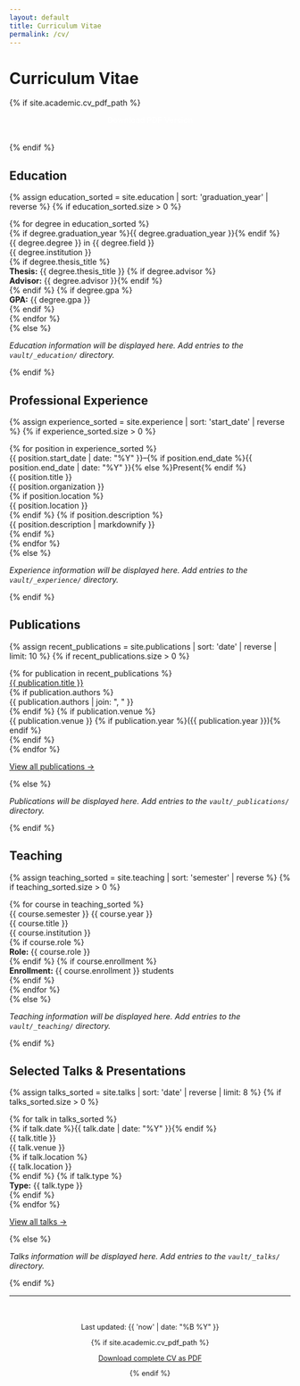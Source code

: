 ```yaml
---
layout: default
title: Curriculum Vitae
permalink: /cv/
---
```


# Curriculum Vitae

{% if site.academic.cv_pdf_path %}
<p style="text-align: center; margin-bottom: 2rem;">
  <a href="{{ site.academic.cv_pdf_path | relative_url }}" target="_blank" class="cv-download-link" style="background-color: var(--accent-color); color: white; padding: 0.75rem 1.5rem; border-radius: 6px; text-decoration: none; font-weight: 500;">
    Download PDF Version
  </a>
</p>
{% endif %}

## Education

{% assign education_sorted = site.education | sort: 'graduation_year' | reverse %}
{% if education_sorted.size > 0 %}
<div class="cv-section">
  {% for degree in education_sorted %}
  <div class="cv-item">
    <div class="dates">
      {% if degree.graduation_year %}{{ degree.graduation_year }}{% endif %}
    </div>
    <div class="details">
      <div class="position">{{ degree.degree }} in {{ degree.field }}</div>
      <div class="institution">{{ degree.institution }}</div>
      {% if degree.thesis_title %}
      <div class="description">
        <strong>Thesis:</strong> {{ degree.thesis_title }}
        {% if degree.advisor %}<br><strong>Advisor:</strong> {{ degree.advisor }}{% endif %}
      </div>
      {% endif %}
      {% if degree.gpa %}
      <div class="description"><strong>GPA:</strong> {{ degree.gpa }}</div>
      {% endif %}
    </div>
  </div>
  {% endfor %}
</div>
{% else %}
<p><em>Education information will be displayed here. Add entries to the <code>vault/_education/</code> directory.</em></p>
{% endif %}

## Professional Experience

{% assign experience_sorted = site.experience | sort: 'start_date' | reverse %}
{% if experience_sorted.size > 0 %}
<div class="cv-section">
  {% for position in experience_sorted %}
  <div class="cv-item">
    <div class="dates">
      {{ position.start_date | date: "%Y" }}–{% if position.end_date %}{{ position.end_date | date: "%Y" }}{% else %}Present{% endif %}
    </div>
    <div class="details">
      <div class="position">{{ position.title }}</div>
      <div class="institution">{{ position.organization }}</div>
      {% if position.location %}
      <div class="institution">{{ position.location }}</div>
      {% endif %}
      {% if position.description %}
      <div class="description">{{ position.description | markdownify }}</div>
      {% endif %}
    </div>
  </div>
  {% endfor %}
</div>
{% else %}
<p><em>Experience information will be displayed here. Add entries to the <code>vault/_experience/</code> directory.</em></p>
{% endif %}

## Publications

{% assign recent_publications = site.publications | sort: 'date' | reverse | limit: 10 %}
{% if recent_publications.size > 0 %}
<div class="cv-section">
  <div class="publication-list">
    {% for publication in recent_publications %}
    <div class="publication-item">
      <div class="title">
        <a href="{{ publication.url | relative_url }}">{{ publication.title }}</a>
      </div>
      {% if publication.authors %}
      <div class="authors">{{ publication.authors | join: ", " }}</div>
      {% endif %}
      {% if publication.venue %}
      <div class="venue">{{ publication.venue }} {% if publication.year %}({{ publication.year }}){% endif %}</div>
      {% endif %}
    </div>
    {% endfor %}
  </div>
  <p><a href="{{ "/publications/" | relative_url }}">View all publications →</a></p>
</div>
{% else %}
<p><em>Publications will be displayed here. Add entries to the <code>vault/_publications/</code> directory.</em></p>
{% endif %}

## Teaching

{% assign teaching_sorted = site.teaching | sort: 'semester' | reverse %}
{% if teaching_sorted.size > 0 %}
<div class="cv-section">
  {% for course in teaching_sorted %}
  <div class="cv-item">
    <div class="dates">
      {{ course.semester }} {{ course.year }}
    </div>
    <div class="details">
      <div class="position">{{ course.title }}</div>
      <div class="institution">{{ course.institution }}</div>
      {% if course.role %}
      <div class="description"><strong>Role:</strong> {{ course.role }}</div>
      {% endif %}
      {% if course.enrollment %}
      <div class="description"><strong>Enrollment:</strong> {{ course.enrollment }} students</div>
      {% endif %}
    </div>
  </div>
  {% endfor %}
</div>
{% else %}
<p><em>Teaching information will be displayed here. Add entries to the <code>vault/_teaching/</code> directory.</em></p>
{% endif %}

## Selected Talks & Presentations

{% assign talks_sorted = site.talks | sort: 'date' | reverse | limit: 8 %}
{% if talks_sorted.size > 0 %}
<div class="cv-section">
  {% for talk in talks_sorted %}
  <div class="cv-item">
    <div class="dates">
      {% if talk.date %}{{ talk.date | date: "%Y" }}{% endif %}
    </div>
    <div class="details">
      <div class="position">{{ talk.title }}</div>
      <div class="institution">{{ talk.venue }}</div>
      {% if talk.location %}
      <div class="institution">{{ talk.location }}</div>
      {% endif %}
      {% if talk.type %}
      <div class="description"><strong>Type:</strong> {{ talk.type }}</div>
      {% endif %}
    </div>
  </div>
  {% endfor %}
</div>
<p><a href="{{ "/talks/" | relative_url }}">View all talks →</a></p>
{% else %}
<p><em>Talks information will be displayed here. Add entries to the <code>vault/_talks/</code> directory.</em></p>
{% endif %}

---

<div style="text-align: center; font-size: 0.9em; color: var(--secondary-text); margin-top: 3rem;">
  <p>Last updated: {{ 'now' | date: "%B %Y" }}</p>
  {% if site.academic.cv_pdf_path %}
  <p><a href="{{ site.academic.cv_pdf_path | relative_url }}" target="_blank">Download complete CV as PDF</a></p>
  {% endif %}
</div>